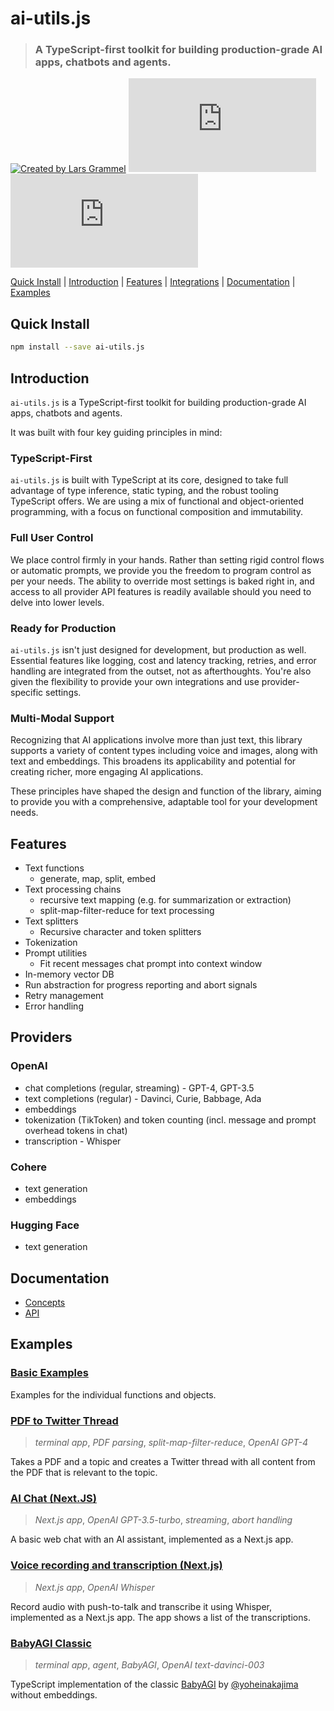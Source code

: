 # ai-utils.js

> ### A TypeScript-first toolkit for building production-grade AI apps, chatbots and agents.

[![Created by Lars Grammel](https://img.shields.io/badge/created%20by-@lgrammel-4BBAAB.svg)](https://twitter.com/lgrammel)
[![NPM Version](https://img.shields.io/npm/v/ai-utils.js?color=33cd56&logo=npm)](https://www.npmjs.com/package/ai-utils.js)
[![MIT License](https://img.shields.io/github/license/lgrammel/ai-utils.js)](https://opensource.org/licenses/MIT)

[Quick Install](#quick-install) | [Introduction](#introduction) | [Features](#features) | [Integrations](#integrations) | [Documentation](#documentation) | [Examples](#examples)

## Quick Install

```bash
npm install --save ai-utils.js
```

## Introduction

`ai-utils.js` is a TypeScript-first toolkit for building production-grade AI apps, chatbots and agents.

It was built with four key guiding principles in mind:

### TypeScript-First

`ai-utils.js` is built with TypeScript at its core, designed to take full advantage of type inference, static typing, and the robust tooling TypeScript offers. We are using a mix of functional and object-oriented programming, with a focus on functional composition and immutability.

### Full User Control

We place control firmly in your hands. Rather than setting rigid control flows or automatic prompts, we provide you the freedom to program control as per your needs. The ability to override most settings is baked right in, and access to all provider API features is readily available should you need to delve into lower levels.

### Ready for Production

`ai-utils.js` isn't just designed for development, but production as well. Essential features like logging, cost and latency tracking, retries, and error handling are integrated from the outset, not as afterthoughts. You're also given the flexibility to provide your own integrations and use provider-specific settings.

### Multi-Modal Support

Recognizing that AI applications involve more than just text, this library supports a variety of content types including voice and images, along with text and embeddings. This broadens its applicability and potential for creating richer, more engaging AI applications.

These principles have shaped the design and function of the library, aiming to provide you with a comprehensive, adaptable tool for your development needs.

## Features

- Text functions
  - generate, map, split, embed
- Text processing chains
  - recursive text mapping (e.g. for summarization or extraction)
  - split-map-filter-reduce for text processing
- Text splitters
  - Recursive character and token splitters
- Tokenization
- Prompt utilities
  - Fit recent messages chat prompt into context window
- In-memory vector DB
- Run abstraction for progress reporting and abort signals
- Retry management
- Error handling

## Providers

### OpenAI

- chat completions (regular, streaming) - GPT-4, GPT-3.5
- text completions (regular) - Davinci, Curie, Babbage, Ada
- embeddings
- tokenization (TikToken) and token counting (incl. message and prompt overhead tokens in chat)
- transcription - Whisper

### Cohere

- text generation
- embeddings

### Hugging Face

- text generation

## Documentation

- [Concepts](https://ai-utils.dev/concepts)
- [API](https://ai-utils.dev/api/modules)

## Examples

### [Basic Examples](https://github.com/lgrammel/ai-utils.js/tree/main/examples/basic)

Examples for the individual functions and objects.

### [PDF to Twitter Thread](https://github.com/lgrammel/ai-utils.js/tree/main/examples/pdf-to-twitter-thread)

> _terminal app_, _PDF parsing_, _split-map-filter-reduce_, _OpenAI GPT-4_

Takes a PDF and a topic and creates a Twitter thread with all content from the PDF that is relevant to the topic.

### [AI Chat (Next.JS)](https://github.com/lgrammel/ai-utils.js/tree/main/examples/ai-chat-next-js)

> _Next.js app_, _OpenAI GPT-3.5-turbo_, _streaming_, _abort handling_

A basic web chat with an AI assistant, implemented as a Next.js app.

### [Voice recording and transcription (Next.js)](https://github.com/lgrammel/ai-utils.js/tree/main/examples/voice-recording-next-js)

> _Next.js app_, _OpenAI Whisper_

Record audio with push-to-talk and transcribe it using Whisper, implemented as a Next.js app. The app shows a list of the transcriptions.

### [BabyAGI Classic](https://github.com/lgrammel/ai-utils.js/tree/main/examples/baby-agi)

> _terminal app_, _agent_, _BabyAGI_, _OpenAI text-davinci-003_

TypeScript implementation of the classic [BabyAGI](https://github.com/yoheinakajima/babyagi/blob/main/classic/babyagi.py) by [@yoheinakajima](https://twitter.com/yoheinakajima) without embeddings.
